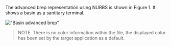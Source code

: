 The advanced brep representation using NURBS is shown in Figure 1. It shows a basin as a santitary terminal.

!["Basin advanced brep"](../../../../figures/examples/basin_advanced_brep.png "Figure 1 &mdash; Advanced brep representation using NURBS")

> NOTE&nbsp; There is no color information within the file, the displayed color has been set by the target application as a default.
